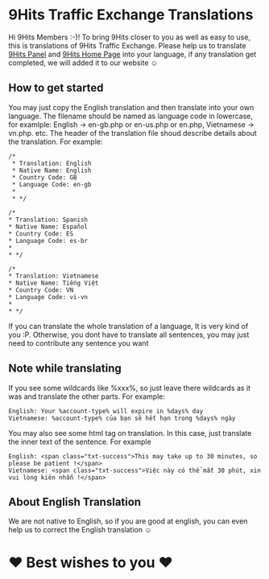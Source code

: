 # 9Hits Traffic Exchange Translations
Hi 9Hits Members :-)! To bring 9Hits closer to you as well as easy to use, this is translations of 9Hits Traffic Exchange. Please help us to translate [9Hits Panel](https://panel.9hits.com/) and [9Hits Home Page](https://9hits.com/) into your language, if any translation get completed, we will added it to our website ☺

## How to get started
You may just copy the English translation and then translate into your own language. The filename should be named as language code in lowercase, for examlple: English -> en-gb.php or en-us.php or en.php, Vietnamese -> vn.php. etc.
The header of the translation file shoud describe details about the translation. For example:
```
/*
 * Translation: English
 * Native Name: English
 * Country Code: GB
 * Language Code: en-gb
 *
 * */
 ```
 ```
 /*
 * Translation: Spanish
 * Native Name: Español
 * Country Code: ES
 * Language Code: es-br
 *
 * */
 ```
 ```
 /*
 * Translation: Vietnamese
 * Native Name: Tiếng Việt
 * Country Code: VN
 * Language Code: vi-vn
 *
 * */
 ```
 
 If you can translate the whole translation of a language, It is very kind of you :P. Otherwise, you dont have to translate all sentences, you may just need to contribute any sentence you want
 
## Note while translating

If you see some wildcards like %xxx%, so just leave there wildcards as it was and translate the other parts.
For example:
```
English: Your %account-type% will expire in %days% day
Vietnamese: %account-type% của bạn sẽ hết hạn trong %days% ngày
```

You may also see some html tag on translation. In this case, just translate the inner text of the sentence. For example
```
English: <span class="txt-success">This may take up to 30 minutes, so please be patient !</span>
Vietnamese: <span class="txt-success">Việc này có thể mất 30 phút, xin vui lòng kiên nhẫn !</span>
```

## About English Translation
We are not native to English, so if you are good at english, you can even help us to correct the English translation ☺


# ❤ Best wishes to you ❤